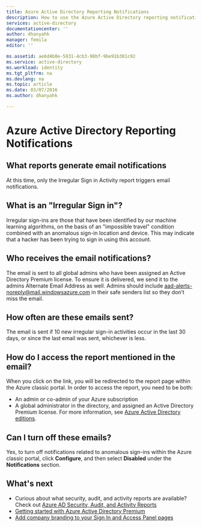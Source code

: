 ```yaml
---
title: Azure Active Directory Reporting Notifications
description: How to use the Azure Active Directory reporting notifications for suspicious sign ins.
services: active-directory
documentationcenter: ''
author: dhanyahk
manager: femila
editor: ''

ms.assetid: ae6d4b0e-5931-4cb3-98bf-9be91b381c92
ms.service: active-directory
ms.workload: identity
ms.tgt_pltfrm: na
ms.devlang: na
ms.topic: article
ms.date: 03/07/2016
ms.author: dhanyahk

---
```

# Azure Active Directory Reporting Notifications
## What reports generate email notifications
At this time, only the Irregular Sign in Activity report triggers email notifications.

## What is an "Irregular Sign in"?
Irregular sign-ins are those that have been identified by our machine learning algorithms, on the basis of an "impossible travel" condition combined with an anomalous sign-in location and device. This may indicate that a hacker has been trying to sign in using this account.

## Who receives the email notifications?
The email is sent to all global admins who have been assigned an Active Directory Premium license. To ensure it is delivered, we send it to the admins Alternate Email Address as well. Admins should include aad-alerts-noreply@mail.windowsazure.com in their safe senders list so they don’t miss the email.

## How often are these emails sent?
The email is sent if 10 new irregular sign-in activities occur in the last 30 days, or since the last email was sent, whichever is less.

## How do I access the report mentioned in the email?
When you click on the link, you will be redirected to the report page within the Azure classic portal. In order to access the report, you need to be both:

* An admin or co-admin of your Azure subscription
* A global administrator in the directory, and assigned an Active Directory Premium license. For more information, see [Azure Active Directory editions](active-directory-editions.md).

## Can I turn off these emails?
Yes, to turn off notifications related to anomalous sign-ins within the Azure classic portal, click **Configure**, and then select **Disabled** under the **Notifications** section.

## What's next
* Curious about what security, audit, and activity reports are available? Check out [Azure AD Security, Audit, and Activity Reports](active-directory-view-access-usage-reports.md)
* [Getting started with Azure Active Directory Premium](active-directory-get-started-premium.md)
* [Add company branding to your Sign In and Access Panel pages](active-directory-add-company-branding.md)

